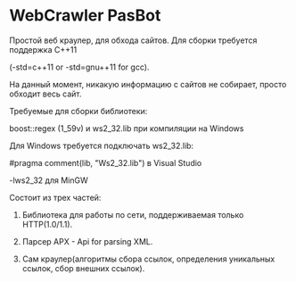 # WebCrawler PasBot
Простой веб краулер, для обхода сайтов.
Для сборки требуется поддержка С++11

(-std=c++11 or -std=gnu++11 for gcc).

На данный момент, никакую информацию с сайтов не собирает, просто обходит весь сайт.


Требуемые для сборки библиотеки:

boost::regex (1_59v) и ws2_32.lib при компиляции на Windows





Для Windows требуется подключать ws2_32.lib:

\#pragma comment(lib, "Ws2_32.lib") в Visual Studio

-lws2_32 для MinGW

Состоит из трех частей:

1) Библиотека для работы по сети, поддерживаемая только HTTP(1.0/1.1).

2) Парсер APX - Api for parsing XML.

3) Сам краулер(алгоритмы сбора ссылок, определения уникальных ссылок, сбор внешних ссылок).
